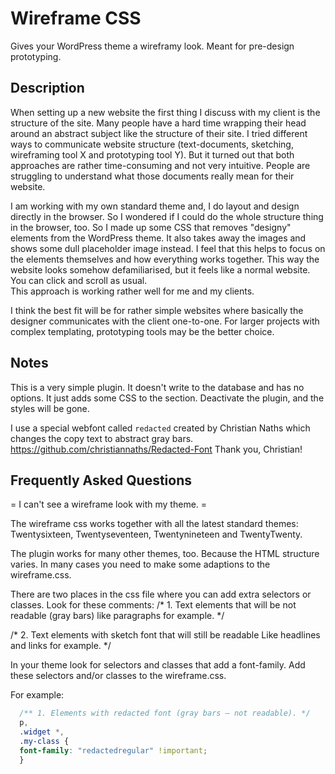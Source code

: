# Wireframe CSS

Gives your WordPress theme a wireframy look. Meant for pre-design prototyping. 


## Description
When setting up a new website the first thing I discuss with my client is the structure of the site.
Many people have a hard time wrapping their head around an abstract subject like the structure of their site. 
I tried different ways to communicate website structure (text-documents, sketching, wireframing tool X and prototyping tool Y). 
But it turned out that both approaches are rather time-consuming and not very intuitive. 
People are struggling to understand what those documents really mean for their website.

I am working with my own standard theme and, I do layout and design directly in the browser. So I wondered if I could do the whole structure thing in the browser, too.
So I made up some CSS that removes "designy" elements from the WordPress theme. It also takes away the images and shows some dull placeholder image instead.
I feel that this helps to focus on the elements themselves and how everything works together.
This way the website looks somehow defamiliarised, but it feels like a normal website. You can click and scroll as usual.  
This approach is working rather well for me and my clients. 

I think the best fit will be for rather simple websites where basically the designer communicates with the client one-to-one. 
For larger projects with complex templating, prototyping tools may be the better choice.


## Notes
This is a very simple plugin. It doesn't write to the database and has no options.
It just adds some CSS to the <head> section. Deactivate the plugin, and the styles will be gone.

I use a special webfont called `redacted` created by Christian Naths which changes the copy text to abstract gray bars.
https://github.com/christiannaths/Redacted-Font
Thank you, Christian!


## Frequently Asked Questions
= I can't see a wireframe look with my theme. =

The wireframe css works together with all the latest standard themes: Twentysixteen, Twentyseventeen, Twentynineteen and TwentyTwenty.

The plugin works for many other themes, too. Because the HTML structure varies.
In many cases you need to make some adaptions to the wireframe.css. 

There are two places in the css file where you can add extra selectors or classes. 
Look for these comments:
  /* 1. Text elements that will be not readable (gray bars)
  like paragraphs for example. */

  /* 2. Text elements with sketch font that will still be readable
  Like headlines and links for example. */

In your theme look for selectors and classes that add a font-family. 
Add these selectors and/or classes to the wireframe.css.

For example:

```css
  /** 1. Elements with redacted font (gray bars – not readable). */
  p,
  .widget *,
  .my-class {
  font-family: "redactedregular" !important;
  }
```
